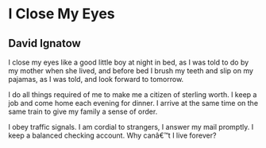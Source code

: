 # I Close My Eyes
## David Ignatow
I close my eyes like a good little boy at night in bed,
as I was told to do by my mother when she lived,
and before bed I brush my teeth and slip on my pajamas,
as I was told, and look forward to tomorrow.

I do all things required of me to make me a citizen of sterling worth.
I keep a job and come home each evening for dinner. I arrive at the
same time on the same train to give my family a sense of order.

I obey traffic signals. I am cordial to strangers, I answer my
mail promptly. I keep a balanced checking account. Why canâ€™t I
live forever?